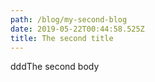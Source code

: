 ```yaml
---
path: /blog/my-second-blog
date: 2019-05-22T00:44:58.525Z
title: The second title
---
```

dddThe second body
